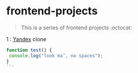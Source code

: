 # frontend-projects

> This is a series of frontend projects :octocat: 

1 : [Yandex](https://yandex.com) clone 


```javascript
function test() {
 console.log("look ma’, no spaces");
}
``'
